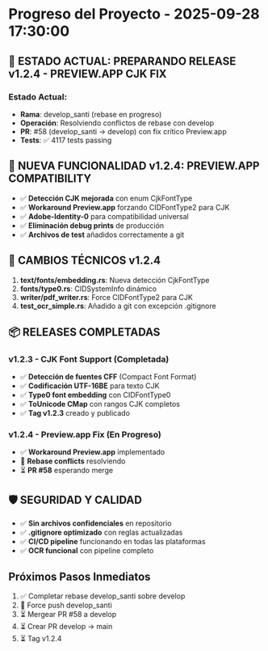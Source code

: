 # Progreso del Proyecto - 2025-09-28 17:30:00

## 🚀 ESTADO ACTUAL: PREPARANDO RELEASE v1.2.4 - PREVIEW.APP CJK FIX

### Estado Actual:
- **Rama**: develop_santi (rebase en progreso)
- **Operación**: Resolviendo conflictos de rebase con develop
- **PR**: #58 (develop_santi → develop) con fix crítico Preview.app
- **Tests**: ✅ 4117 tests passing

## 🎯 NUEVA FUNCIONALIDAD v1.2.4: PREVIEW.APP COMPATIBILITY
- ✅ **Detección CJK mejorada** con enum CjkFontType
- ✅ **Workaround Preview.app** forzando CIDFontType2 para CJK
- ✅ **Adobe-Identity-0** para compatibilidad universal
- ✅ **Eliminación debug prints** de producción
- ✅ **Archivos de test** añadidos correctamente a git

## 🔧 CAMBIOS TÉCNICOS v1.2.4
1. **text/fonts/embedding.rs**: Nueva detección CjkFontType
2. **fonts/type0.rs**: CIDSystemInfo dinámico
3. **writer/pdf_writer.rs**: Force CIDFontType2 para CJK
4. **test_ocr_simple.rs**: Añadido a git con excepción .gitignore

## 📦 RELEASES COMPLETADAS
### v1.2.3 - CJK Font Support (Completada)
- ✅ **Detección de fuentes CFF** (Compact Font Format)
- ✅ **Codificación UTF-16BE** para texto CJK
- ✅ **Type0 font embedding** con CIDFontType0
- ✅ **ToUnicode CMap** con rangos CJK completos
- ✅ **Tag v1.2.3** creado y publicado

### v1.2.4 - Preview.app Fix (En Progreso)
- ✅ **Workaround Preview.app** implementado
- 🔄 **Rebase conflicts** resolviendo
- ⏳ **PR #58** esperando merge

## 🛡️ SEGURIDAD Y CALIDAD
- ✅ **Sin archivos confidenciales** en repositorio
- ✅ **.gitignore optimizado** con reglas actualizadas
- ✅ **CI/CD pipeline** funcionando en todas las plataformas
- ✅ **OCR funcional** con pipeline completo

## Próximos Pasos Inmediatos
1. ✅ Completar rebase develop_santi sobre develop
2. 🔄 Force push develop_santi
3. ⏳ Mergear PR #58 a develop
4. ⏳ Crear PR develop → main
5. ⏳ Tag v1.2.4
